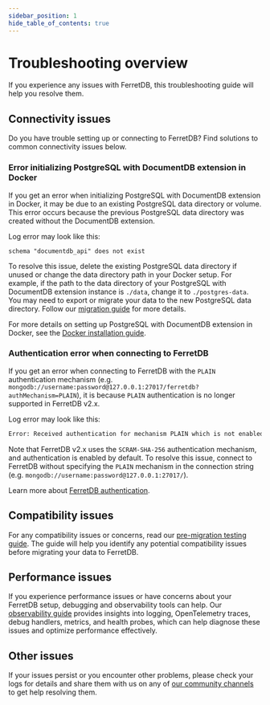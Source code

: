 ```yaml
---
sidebar_position: 1
hide_table_of_contents: true
---
```


# Troubleshooting overview

If you experience any issues with FerretDB, this troubleshooting guide will help you resolve them.

## Connectivity issues

Do you have trouble setting up or connecting to FerretDB?
Find solutions to common connectivity issues below.

### Error initializing PostgreSQL with DocumentDB extension in Docker

If you get an error when initializing PostgreSQL with DocumentDB extension in Docker,
it may be due to an existing PostgreSQL data directory or volume.
This error occurs because the previous PostgreSQL data directory was created without the DocumentDB extension.

Log error may look like this:

```text
schema "documentdb_api" does not exist
```

To resolve this issue, delete the existing PostgreSQL data directory if unused
or change the data directory path in your Docker setup.
For example, if the path to the data directory of your PostgreSQL with DocumentDB extension instance is `./data`,
change it to `./postgres-data`.
You may need to export or migrate your data to the new PostgreSQL data directory.
Follow our [migration guide](../migration/migrating-from-mongodb.md) for more details.

For more details on setting up PostgreSQL with DocumentDB extension in Docker,
see the [Docker installation guide](../installation/documentdb/docker.md).

### Authentication error when connecting to FerretDB

If you get an error when connecting to FerretDB with the `PLAIN` authentication mechanism
(e.g. `mongodb://username:password@127.0.0.1:27017/ferretdb?authMechanism=PLAIN`),
it is because `PLAIN` authentication is no longer supported in FerretDB v2.x.

Log error may look like this:

```sh
Error: Received authentication for mechanism PLAIN which is not enabled.
```

Note that FerretDB v2.x uses the `SCRAM-SHA-256` authentication mechanism,
and authentication is enabled by default.
To resolve this issue, connect to FerretDB without specifying the `PLAIN` mechanism in the connection string
(e.g. `mongodb://username:password@127.0.0.1:27017/`).

Learn more about [FerretDB authentication](../security/authentication.md).

## Compatibility issues

For any compatibility issues or concerns,
read our [pre-migration testing guide](../migration/premigration-testing.md).
The guide will help you identify any potential compatibility issues before migrating your data to FerretDB.

## Performance issues

If you experience performance issues or have concerns about your FerretDB setup,
debugging and observability tools can help.
Our [observability guide](../configuration/observability.md) provides insights into logging,
OpenTelemetry traces, debug handlers, metrics, and health probes,
which can help diagnose these issues and optimize performance effectively.

## Other issues

If your issues persist or you encounter other problems,
please check your logs for details and share them with us on any of
[our community channels](../introduction.md#community) to get help resolving them.
